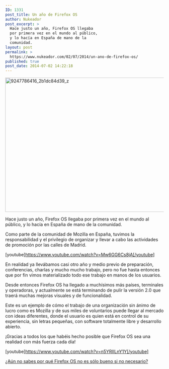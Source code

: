 ```yaml
---
ID: 1331
post_title: Un año de Firefox OS
author: Nukeador
post_excerpt: >
  Hace justo un año, Firefox OS llegaba
  por primera vez en el mundo al público,
  y lo hacía en España de mano de la
  comunidad.
layout: post
permalink: >
  https://www.nukeador.com/02/07/2014/un-ano-de-firefox-os/
published: true
post_date: 2014-07-02 14:22:18
---
```

<a href="https://www.flickr.com/photos/mozillaeu/9247786416/in/set-72157634423298243"><img class="aligncenter wp-image-1332 size-full" src="http://www.nukeador.com/wp-content/uploads/2014/07/9247786416_2b1dc84d39_z.jpg" alt="9247786416_2b1dc84d39_z" width="640" height="427" /></a>

Hace justo un año, Firefox OS llegaba por primera vez en el mundo al público, y lo hacía en España de mano de la comunidad.

Como parte de la comunidad de Mozilla en España, tuvimos la responsabilidad y el privilegio de organizar y llevar a cabo las actividades de promoción por las calles de Madrid.

[youtube]https://www.youtube.com/watch?v=Mw6GG6Cs8jA[/youtube]

En realidad ya llevábamos casi otro año y medio previo de preparación, conferencias, charlas y mucho mucho trabajo, pero no fue hasta entonces que por fin vimos materializado todo ese trabajo en manos de los usuarios.

Desde entonces Firefox OS ha llegado a muchísimos más países, terminales y operadoras, y actualmente se está terminando de pulir la versión 2.0 que traerá muchas mejoras visuales y de funcionalidad.

Este es un ejemplo de cómo el trabajo de una organización sin ánimo de lucro como es Mozilla y de sus miles de voluntarios puede llegar al mercado con ideas diferentes, donde el usuario es quien está en control de su experiencia, sin letras pequeñas, con software totalmente libre y desarrollo abierto.

¡Gracias a todos los que habéis hecho posible que Firefox OS sea una realidad con más fuerza cada día!

[youtube]https://www.youtube.com/watch?v=n5YRIILnY1Y[/youtube]

<a title="Por qué Firefox OS no es sólo algo bueno, sino necesario" href="http://www.nukeador.com/07/11/2013/por-que-firefox-os-no-es-solo-algo-bueno-sino-necesario/">¿Aún no sabes por qué Firefox OS no es sólo bueno si no necesario?</a>